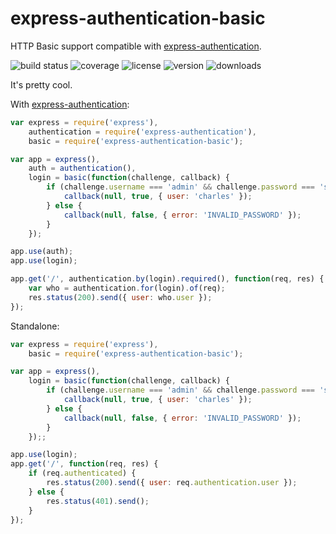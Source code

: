 # express-authentication-basic

HTTP Basic support compatible with [express-authentication].

![build status](http://img.shields.io/travis/izaakschroeder/express-authentication-basic.svg?style=flat&branch=master)
![coverage](http://img.shields.io/coveralls/izaakschroeder/express-authentication-basic.svg?style=flat&branch=master)
![license](http://img.shields.io/npm/l/express-authentication-basic.svg?style=flat)
![version](http://img.shields.io/npm/v/express-authentication-basic.svg?style=flat)
![downloads](http://img.shields.io/npm/dm/express-authentication-basic.svg?style=flat)

It's pretty cool.

With [express-authentication]:

```javascript
var express = require('express'),
	authentication = require('express-authentication'),
	basic = require('express-authentication-basic');

var app = express(),
	auth = authentication(),
	login = basic(function(challenge, callback) {
		if (challenge.username === 'admin' && challenge.password === 'secret') {
			callback(null, true, { user: 'charles' });
		} else {
			callback(null, false, { error: 'INVALID_PASSWORD' });
		}
	});

app.use(auth);
app.use(login);

app.get('/', authentication.by(login).required(), function(req, res) {
	var who = authentication.for(login).of(req);
	res.status(200).send({ user: who.user });
});
```

Standalone:

```javascript
var express = require('express'),
	basic = require('express-authentication-basic');

var app = express(),
	login = basic(function(challenge, callback) {
		if (challenge.username === 'admin' && challenge.password === 'secret') {
			callback(null, true, { user: 'charles' });
		} else {
			callback(null, false, { error: 'INVALID_PASSWORD' });
		}
	});;

app.use(login);
app.get('/', function(req, res) {
	if (req.authenticated) {
		res.status(200).send({ user: req.authentication.user });
	} else {
		res.status(401).send();
	}
});
```

[express-authentication]: https://github.com/izaakschroeder/express-authentication
